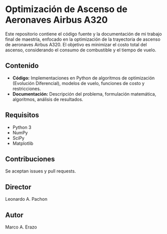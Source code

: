 # Optimización de Ascenso de Aeronaves Airbus A320

Este repositorio contiene el código fuente y la documentación de mi trabajo final de maestría, enfocado en la optimización de la trayectoria de ascenso de aeronaves Airbus A320. El objetivo es minimizar el costo total del ascenso, considerando el consumo de combustible y el tiempo de vuelo.


## Contenido

* **Código:** Implementaciones en Python de algoritmos de optimización (Evolución Diferencial), modelos de vuelo, funciones de costo y restricciones.
* **Documentación:** Descripción del problema, formulación matemática, algoritmos, análisis de resultados.

## Requisitos

* Python 3
* NumPy
* SciPy
* Matplotlib

## Contribuciones

Se aceptan issues y pull requests.

## Director

Leonardo A. Pachon

## Autor

Marco A. Erazo

